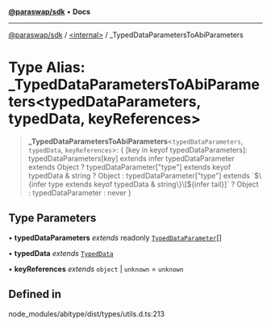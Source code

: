 [**@paraswap/sdk**](../../README.md) • **Docs**

***

[@paraswap/sdk](../../globals.md) / [\<internal\>](../README.md) / \_TypedDataParametersToAbiParameters

# Type Alias: \_TypedDataParametersToAbiParameters\<typedDataParameters, typedData, keyReferences\>

> **\_TypedDataParametersToAbiParameters**\<`typedDataParameters`, `typedData`, `keyReferences`\>: \{ \[key in keyof typedDataParameters\]: typedDataParameters\[key\] extends infer typedDataParameter extends Object ? typedDataParameter\["type"\] extends keyof typedData & string ? Object : typedDataParameter\["type"\] extends \`$\{infer type extends keyof typedData & string\}\[$\{infer tail\}\]\` ? Object : typedDataParameter : never \}

## Type Parameters

• **typedDataParameters** *extends* readonly [`TypedDataParameter`](TypedDataParameter.md)[]

• **typedData** *extends* [`TypedData`](TypedData.md)

• **keyReferences** *extends* `object` \| `unknown` = `unknown`

## Defined in

node\_modules/abitype/dist/types/utils.d.ts:213
